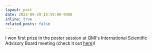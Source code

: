 ```yaml
---
layout: post
date: 2023-09-29 15:59:00-0400
inline: true
related_posts: false
---
```


I won first prize in the poster session at QMI's International Scientific Advisory Board meeting (check it out <a href="assets\img\poster_ISAB2023.png">here</a>)!